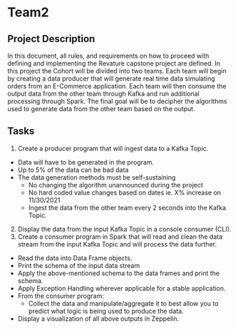 # Team2
## Project Description
In this document, all rules, and requirements on how to proceed with defining and 
implementing the Revature capstone project are defined.
In this project the Cohort will be divided into two teams. Each team will begin by creating a data 
producer that will generate real time data simulating orders from an E-Commerce application.
Each team will then consume the output data from the other team through Kafka and run additional 
processing through Spark.
The final goal will be to decipher the algorithms used to generate data from the other team based on 
the output.

## Tasks
1. Create a producer program that will ingest data to a Kafka Topic.
- Data will have to be generated in the program.
- Up to 5% of the data can be bad data
- The data generation methods must be self-sustaining
  - No changing the algorithm unannounced during the project
  - No hard coded value changes based on dates ie. X% increase on 11/30/2021
  - Ingest the data from the other team every 2 seconds into the Kafka Topic.
2. Display the data from the input Kafka Topic in a console consumer (CLI).
3. Create a consumer program in Spark that will read and clean the data stream from the input 
Kafka Topic and will process the data further.
  - Read the data into Data Frame objects.
  - Print the schema of the input data stream
  - Apply the above-mentioned schema to the data frames and print the schema.
  - Apply Exception Handling wherever applicable for a stable application.
  - From the consumer program:
    - Collect the data and manipulate/aggregate it to best allow you to predict what logic is being used to produce the data.
  - Display a visualization of all above outputs in Zeppelin.
